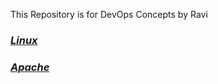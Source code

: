 This Repository is for DevOps Concepts by Ravi


### *[Linux](Linux/linux.md)*

### *[Apache](Apache.md)*
